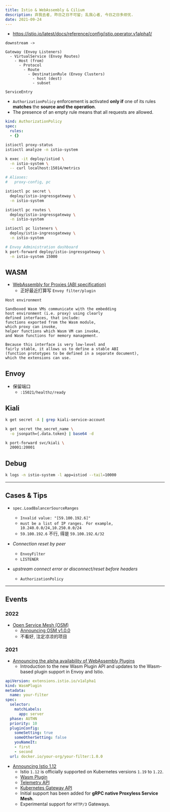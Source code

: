 ```yaml
---
title: Istio & WebAssembly & Cilium
description: 弃我去者, 昨日之日不可留; 乱我心者, 今日之日多烦忧.
date: 2021-09-24
---
```


* https://istio.io/latest/docs/reference/config/istio.operator.v1alpha1/

```
downstream ->

Gateway (Envoy Listeners)
  - VirtualService (Envoy Routes)
    - Host (from)
      - Protocol
        - Route
          - DestinationRule (Envoy Clusters)
            - host (dest)
            - subset

ServiceEntry
```

* `AuthorizationPolicy` enforcement is activated
  **only if** one of its rules **matches** the
  **source and the operation**.
* The presence of an empty rule means that
  all requests are allowed.

```yaml
kind: AuthorizationPolicy
spec:
  rules:
  - {}
```

```zsh
istioctl proxy-status
istioctl analyze -n istio-system
```

```zsh
k exec -it deploy/istiod \
  -n istio-system \
  -- curl localhost:15014/metrics

# Aliases:
#   proxy-config, pc

istioctl pc secret \
  deploy/istio-ingressgateway \
  -n istio-system

istioctl pc routes \
  deploy/istio-ingressgateway \
  -n istio-system

istioctl pc listeners \
  deploy/istio-ingressgateway \
  -n istio-system

# Envoy Administration dashboard
k port-forward deploy/istio-ingressgateway \
  -n istio-system 15000
```

## WASM

* [WebAssembly for Proxies (ABI specification)](https://github.com/proxy-wasm/spec)
  - 正好最近打算写 `Envoy filter/plugin`

```
Host environment

Sandboxed Wasm VMs communicate with the embedding
host environment (i.e. proxy) using clearly
defined interfaces, that include:
functions exported from the Wasm module,
which proxy can invoke,
helper functions which Wasm VM can invoke,
and Wasm functions for memory management.

Because this interface is very low-level and
fairly stable, it allows us to define a stable ABI
(function prototypes to be defined in a separate document),
which the extensions can use.
```

## Envoy

* 保留端口
  - `:15021/healthz/ready`

## Kiali

```zsh
k get secret -A | grep kiali-service-account

k get secret the_secret_name \
  -o jsonpath={.data.token} | base64 -d

k port-forward svc/kiali \
  20001:20001
```

## Debug

```zsh
k logs -n istio-system -l app=istiod --tail=10000
```

------------------

## Cases & Tips

* `spec.LoadBalancerSourceRanges`
  - `Invalid value: "[59.100.192.6]"`
  - `must be a list of IP ranges. For example, 10.240.0.0/24,10.250.0.0/24`
  - `59.100.192.6` 不行, 得是 `59.100.192.6/32`

* *Connection reset by peer*
  - `EnvoyFilter`
  - `LISTENER`

* *upstream connect error or disconnect/reset before headers*
  - `AuthorizationPolicy`

------------------

## Events

### 2022

* [Open Service Mesh (OSM)](https://github.com/openservicemesh/osm)
  - [Announcing OSM v1.0.0](https://openservicemesh.io/blog/announcing-osm-v1/)
  - 不看好, 注定凉凉的项目

### 2021

* [Announcing the alpha availability of WebAssembly Plugins](https://istio.io/latest/blog/2021/wasm-api-alpha/)
  - Introduction to the new Wasm Plugin API and
    updates to the Wasm-based plugin
    support in Envoy and Istio.

```yaml
apiVersion: extensions.istio.io/v1alpha1
kind: WasmPlugin
metadata:
  name: your-filter
spec:
  selector:
    matchLabels:
      app: server
  phase: AUTHN
  priority: 10
  pluginConfig:
    someSetting: true
    someOtherSetting: false
    youNameIt:
    - first
    - second
  url: docker.io/your-org/your-filter:1.0.0
```

* [Announcing Istio 1.12](https://istio.io/latest/news/releases/1.12.x/announcing-1.12/)
  - Istio `1.12` is officially supported on
    Kubernetes versions `1.19` to `1.22`.
  - [Wasm Plugin](https://istio.io/latest/docs/reference/config/proxy_extensions/wasm-plugin/)
  - [Telemetry API](https://istio.io/latest/docs/reference/config/telemetry/)
  - [Kubernetes Gateway API](https://gateway-api.sigs.k8s.io)
  - Initial support has been added for
    **gRPC native Proxyless Service Mesh**.
  - Experimental support for `HTTP/3` Gateways.
